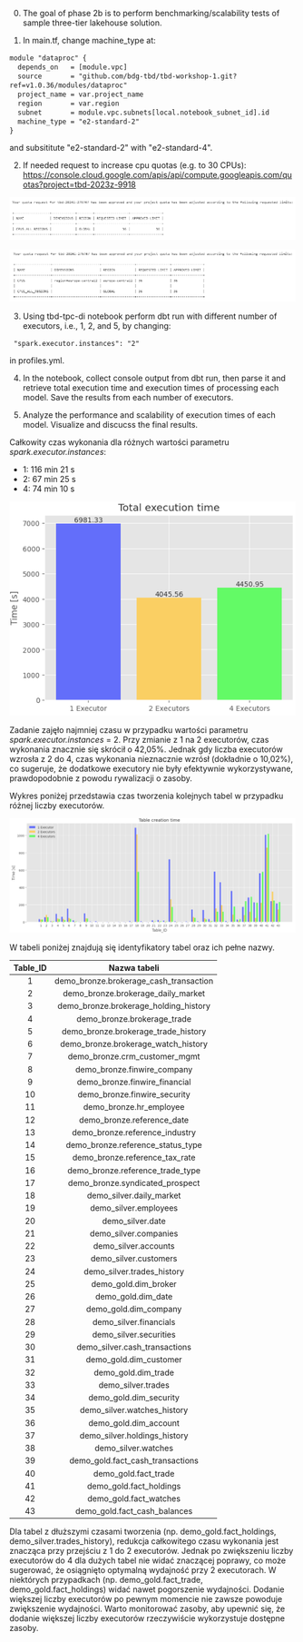 0. The goal of phase 2b is to perform benchmarking/scalability tests of sample three-tier lakehouse solution.

1. In main.tf, change machine_type at:

```
module "dataproc" {
  depends_on   = [module.vpc]
  source       = "github.com/bdg-tbd/tbd-workshop-1.git?ref=v1.0.36/modules/dataproc"
  project_name = var.project_name
  region       = var.region
  subnet       = module.vpc.subnets[local.notebook_subnet_id].id
  machine_type = "e2-standard-2"
}
```


and subsititute "e2-standard-2" with "e2-standard-4".

2. If needed request to increase cpu quotas (e.g. to 30 CPUs): 
https://console.cloud.google.com/apis/api/compute.googleapis.com/quotas?project=tbd-2023z-9918

![img.png](doc/figures/cpus_quota_all_regions.png)

![img.png](doc/figures/cpus_quota_europe_central.png)

3. Using tbd-tpc-di notebook perform dbt run with different number of executors, i.e., 1, 2, and 5, by changing:
```
 "spark.executor.instances": "2"
```

in profiles.yml.

4. In the notebook, collect console output from dbt run, then parse it and retrieve total execution time and execution times of processing each model. Save the results from each number of executors. 

5. Analyze the performance and scalability of execution times of each model. Visualize and discucss the final results.

Całkowity czas wykonania dla różnych wartości parametru *spark.executor.instances*:

- 1: 116 min 21 s
- 2: 67 min 25 s
- 4: 74 min 10 s

![img.png](doc/figures/Total_Time.png) 

Zadanie zajęło najmniej czasu w przypadku wartości parametru *spark.executor.instances* = 2. Przy zmianie z 1 na 2 executorów, czas wykonania znacznie się skrócił o 42,05%. Jednak gdy liczba executorów wzrosła z 2 do 4, czas wykonania nieznacznie wzrósł (dokładnie o 10,02%), co sugeruje, że dodatkowe executory nie były efektywnie wykorzystywane, prawdopodobnie z powodu rywalizacji o zasoby.

Wykres poniżej przedstawia czas tworzenia kolejnych tabel w przypadku różnej liczby executorów. 

![img.png](doc/figures/Execution_Time.png) 

W tabeli poniżej znajdują się identyfikatory tabel oraz ich pełne nazwy.

| Table_ID | Nazwa tabeli |
| :----: | :----: |
| 1 | demo_bronze.brokerage_cash_transaction |
| 2 | demo_bronze.brokerage_daily_market |
| 3 | demo_bronze.brokerage_holding_history |
| 4 | demo_bronze.brokerage_trade |
| 5 | demo_bronze.brokerage_trade_history |
| 6 | demo_bronze.brokerage_watch_history |
| 7 | demo_bronze.crm_customer_mgmt |
| 8 | demo_bronze.finwire_company |
| 9 | demo_bronze.finwire_financial |
| 10 | demo_bronze.finwire_security |
| 11 | demo_bronze.hr_employee |
| 12 | demo_bronze.reference_date |
| 13 | demo_bronze.reference_industry |
| 14 | demo_bronze.reference_status_type |
| 15 | demo_bronze.reference_tax_rate |
| 16 | demo_bronze.reference_trade_type |
| 17 | demo_bronze.syndicated_prospect |
| 18 | demo_silver.daily_market |
| 19 | demo_silver.employees |
| 20 | demo_silver.date |
| 21 | demo_silver.companies |
| 22 | demo_silver.accounts |
| 23 | demo_silver.customers |
| 24 | demo_silver.trades_history |
| 25 | demo_gold.dim_broker |
| 26 | demo_gold.dim_date |
| 27 | demo_gold.dim_company |
| 28 | demo_silver.financials |
| 29 | demo_silver.securities |
| 30 | demo_silver.cash_transactions |
| 31 | demo_gold.dim_customer |
| 32 | demo_gold.dim_trade |
| 33 | demo_silver.trades |
| 34 | demo_gold.dim_security |
| 35 | demo_silver.watches_history |
| 36 | demo_gold.dim_account |
| 37 | demo_silver.holdings_history |
| 38 | demo_silver.watches |
| 39 | demo_gold.fact_cash_transactions |
| 40 | demo_gold.fact_trade |
| 41 | demo_gold.fact_holdings |
| 42 | demo_gold.fact_watches |
| 43 | demo_gold.fact_cash_balances |

Dla tabel z dłuższymi czasami tworzenia (np. demo_gold.fact_holdings, demo_silver.trades_history), redukcja całkowitego czasu wykonania jest znacząca przy przejściu z 1 do 2 executorów. Jednak po zwiększeniu liczby executorów do 4 dla dużych tabel nie widać znaczącej poprawy, co może sugerować, że osiągnięto optymalną wydajność przy 2 executorach. W niektórych przypadkach (np. demo_gold.fact_trade, demo_gold.fact_holdings) widać nawet pogorszenie wydajności. Dodanie większej liczby executorów po pewnym momencie nie zawsze powoduje zwiększenie wydajności. Warto monitorować zasoby, aby upewnić się, że dodanie większej liczby executorów rzeczywiście wykorzystuje dostępne zasoby.
   
